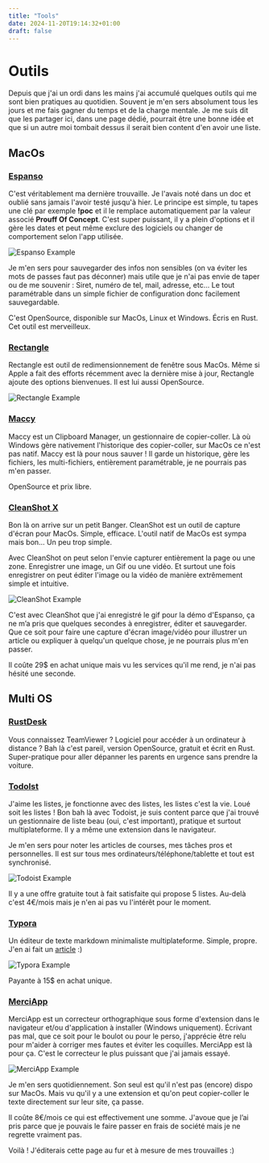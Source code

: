 ```yaml
---
title: "Tools"
date: 2024-11-20T19:14:32+01:00
draft: false
---
```


# Outils

Depuis que j'ai un ordi dans les mains j'ai accumulé quelques outils qui me sont bien pratiques au quotidien. Souvent je m'en sers absolument tous les jours et me fais gagner du temps et de la charge mentale. Je me suis dit que les partager ici, dans une page dédié, pourrait être une bonne idée et que si un autre moi tombait dessus il serait bien content d'en avoir une liste.

## MacOs

### [Espanso](https://espanso.org/)

C'est véritablement ma dernière trouvaille. Je l'avais noté dans un doc et oublié sans jamais l'avoir testé jusqu'à hier. Le principe est simple, tu tapes une clé par exemple **!poc** et il le remplace automatiquement par la valeur associé **Prouff Of Concept**. C'est super puissant, il y a plein d'options et il gère les dates et peut même exclure des logiciels ou changer de comportement selon l'app utilisée.

<img src="/img/espanso-example.gif" alt="Espanso Example" class="center">

Je m'en sers pour sauvegarder des infos non sensibles (on va éviter les mots de passes faut pas déconner) mais utile que je n'ai pas envie de taper ou de me souvenir : Siret, numéro de tel, mail, adresse, etc... Le tout paramétrable dans un simple fichier de configuration donc facilement sauvegardable.

C'est OpenSource, disponible sur MacOs, Linux et Windows. Écris en Rust. Cet outil est merveilleux.

### [Rectangle](https://github.com/rxhanson/Rectangle)

Rectangle est outil de redimensionnement de fenêtre sous MacOs. Même si Apple a fait des efforts récemment avec la dernière mise à jour, Rectangle ajoute des options bienvenues. Il est lui aussi OpenSource.

<img src="/img/rectangle-example.jpeg" alt="Rectangle Example" class="center">

### [Maccy](https://maccy.app/)

Maccy est un Clipboard Manager, un gestionnaire de copier-coller. Là où Windows gère nativement l'historique des copier-coller, sur MacOs ce n'est pas natif. Maccy est là pour nous sauver ! Il garde un historique, gère les fichiers, les multi-fichiers, entièrement paramétrable, je ne pourrais pas m'en passer.

OpenSource et prix libre.

### [CleanShot X](https://cleanshot.com)

Bon là on arrive sur un petit Banger. CleanShot est un outil de capture d'écran pour MacOs. Simple, efficace. L'outil natif de MacOs est sympa mais bon… Un peu trop simple.

Avec CleanShot on peut selon l'envie capturer entièrement la page ou une zone. Enregistrer une image, un Gif ou une vidéo. Et surtout une fois enregistrer on peut éditer l'image ou la vidéo de manière extrêmement simple et intuitive.

<img src="/img/CleanShot-example.jpeg" alt="CleanShot Example" class="center">

C'est avec CleanShot que j'ai enregistré le gif pour la démo d'Espanso, ça ne m’a pris que quelques secondes à enregistrer, éditer et sauvegarder. Que ce soit pour faire une capture d'écran image/vidéo pour illustrer un article ou expliquer à quelqu'un quelque chose, je ne pourrais plus m'en passer.

Il coûte 29$ en achat unique mais vu les services qu'il me rend, je n'ai pas hésité une seconde.

## Multi OS

### [RustDesk](https://rustdesk.com/fr/)

Vous connaissez TeamViewer ? Logiciel pour accéder à un ordinateur à distance ? Bah là c'est pareil, version OpenSource, gratuit et écrit en Rust. Super-pratique pour aller dépanner les parents en urgence sans prendre la voiture.

### [TodoIst](https://todoist.com/fr)

J'aime les listes, je fonctionne avec des listes, les listes c'est la vie. Loué soit les listes ! Bon bah là avec Todoist, je suis content parce que j'ai trouvé un gestionnaire de liste beau (oui, c'est important), pratique et surtout multiplateforme. Il y a même une extension dans le navigateur.

Je m'en sers pour noter les articles de courses, mes tâches pros et personnelles. Il est sur tous mes ordinateurs/téléphone/tablette et tout est synchronisé.

<img src="/img/Todoist-example.jpeg" alt="Todoist Example" class="center">

Il y a une offre gratuite tout à fait satisfaite qui propose 5 listes. Au-delà c'est 4€/mois mais je n'en ai pas vu l'intérêt pour le moment.

### [Typora](https://typora.io/)

Un éditeur de texte markdown minimaliste multiplateforme. Simple, propre.
J'en ai fait un [article](https://blog.victorprouff.fr/posts/2024-11-27-Typora/) :)

<img src="/img/Typora-example.jpeg" alt="Typora Example" class="center">

Payante à 15$ en achat unique.

### [MerciApp](https://www.merci-app.com)

MerciApp est un correcteur orthographique sous forme d'extension dans le navigateur et/ou d'application à installer (Windows uniquement). Écrivant pas mal, que ce soit pour le boulot ou pour le perso, j'apprécie être relu pour m'aider à corriger mes fautes et éviter les coquilles. MerciApp est là pour ça. C'est le correcteur le plus puissant que j'ai jamais essayé.

<img src="/img/MerciApp-example.jpeg" alt="MerciApp Example" class="center">

Je m'en sers quotidiennement. Son seul est qu'il n'est pas (encore) dispo sur MacOs. Mais vu qu'il y a une extension et qu'on peut copier-coller le texte directement sur leur site, ça passe.

Il coûte 8€/mois ce qui est effectivement une somme. J'avoue que je l’ai pris parce que je pouvais le faire passer en frais de société mais je ne regrette vraiment pas.



Voilà ! J'éditerais cette page au fur et à mesure de mes trouvailles :)
